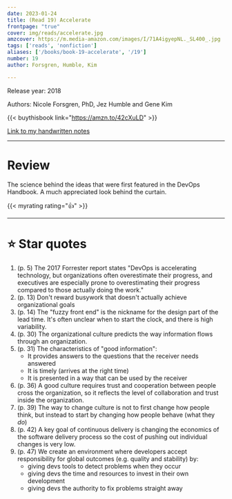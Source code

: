 ```yaml
---
date: 2023-01-24
title: (Read 19) Accelerate
frontpage: "true"
cover: img/reads/accelerate.jpg
amzcover: https://m.media-amazon.com/images/I/71A4igyepNL._SL400_.jpg
tags: ['reads', 'nonfiction']
aliases: ['/books/book-19-accelerate', '/19']
number: 19
author: Forsgren, Humble, Kim

---
```


Release year: 2018

Authors: Nicole Forsgren, PhD, Jez Humble and Gene Kim

{{< buythisbook link="https://amzn.to/42cXuLD" >}}

[Link to my handwritten notes](https://drive.google.com/file/d/1uHePpvbqRigsCt5kffJ1RGh6rXGVvn91/view?usp=drive_link)

---

# Review

 The science behind the ideas that were first featured in the DevOps
 Handbook. A much appreciated look behind the curtain.

{{< myrating rating="👍" >}}

---

# :star: Star quotes
1. (p. 5) The 2017 Forrester report states "DevOps is accelerating
   technology, but organizations often overestimate their progress, and
   executives are especially prone to overestimating their progress
   compared to those actually doing the work."
1. (p. 13) Don't reward busywork that doesn't actually achieve
   organizational goals
1. (p. 14) The "fuzzy front end" is the nickname for the design part of
   the lead time. It's often unclear when to start the clock, and there
   is high variability.
1. (p. 30) The organizational culture predicts the way information flows
   through an organization.
1. (p. 31) The characteristics of "good information":
    - It provides answers to the questions that the receiver needs
      answered
    - It is timely (arrives at the right time)
    - It is presented in a way that can be used by the receiver
1. (p. 36) A good culture requires trust and cooperation between people
   cross the organization, so it reflects the level of collaboration and
   trust inside the organization.
1. (p. 39) The way to change culture is not to first change how people
   think, but instead to start by changing how people behave (what they
   *do*)
1. (p. 42) A key goal of continuous delivery is changing the economics
   of the software delivery process so the cost of pushing out
   individual changes is very low.
1. (p. 47) We create an environment where developers accept
   responsibility for global outcomes (e.g. quality and stability) by:
    - giving devs tools to detect problems when they occur
    - giving devs the time and resources to invest in their own
      development
    - giving devs the authority to fix problems straight away
